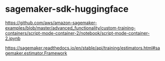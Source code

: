 # sagemaker-sdk-huggingface

https://github.com/aws/amazon-sagemaker-examples/blob/master/advanced_functionality/custom-training-containers/script-mode-container-2/notebook/script-mode-container-2.ipynb

https://sagemaker.readthedocs.io/en/stable/api/training/estimators.html#sagemaker.estimator.Framework
